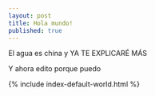 ```yaml
---
layout: post
title: Hola mundo!
published: true
---
```


El agua es china y YA TE EXPLICARÉ MÁS

Y ahora edito porque puedo

{% include index-default-world.html %}